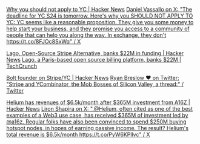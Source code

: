 
[Why you should not apply to YC | Hacker News](https://news.ycombinator.com/item?id=40099585)
[Daniel Vassallo on X: "The deadline for YC S24 is tomorrow. Here's why you SHOULD NOT APPLY TO YC: YC seems like a reasonable proposition. They give you some money to help start your business, and they promise you access to a community of people that can help you along the way. In exchange, they don't https://t.co/8FJOc8SxWq" / X](https://twitter.com/dvassallo/status/1781751108211511680)

[Lago, Open-Source Stripe Alternative, banks $22M in funding | Hacker News](https://news.ycombinator.com/item?id=39957607)
[Lago, a Paris-based open source billing platform, banks $22M | TechCrunch](https://techcrunch.com/2024/03/14/lago-a-paris-based-open-source-billing-platform-banks-22m/)

[Bolt founder on Stripe/YC | Hacker News](https://news.ycombinator.com/item?id=30066969)
[Ryan Breslow ♥️ on Twitter: "Stripe and YCombinator, the Mob Bosses of Silicon Valley, a thread:" / Twitter](https://web.archive.org/web/20221130184724/https://twitter.com/theryanking/status/1485784823641755648)

[Helium has revenues of $6.5k/month after $365M investment from A16Z | Hacker News](https://news.ycombinator.com/item?id=32234509)
[Liron Shapira on X: ".@Helium, often cited as one of the best examples of a Web3 use case, has received $365M of investment led by @a16z. Regular folks have also been convinced to spend $250M buying hotspot nodes, in hopes of earning passive income. The result? Helium's total revenue is $6.5k/month https://t.co/PyW6KPllvc" / X](https://twitter.com/liron/status/1551738599254773765)
